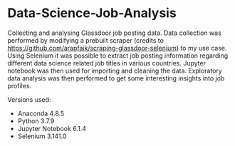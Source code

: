 # Data-Science-Job-Analysis
Collecting and analysing Glassdoor job posting data. Data collection was performed by modifying a prebuilt scraper (credits to https://github.com/arapfaik/scraping-glassdoor-selenium) to my use case. Using Selenium it was possible to extract job posting information regarding different data science related job titles in various countries. Jupyter notebook was then used for importing and cleaning the data. Exploratory data analysis was then performed to get some interesting insights into job profiles.

Versions used:
- Anaconda 4.8.5
- Python 3.7.9
- Jupyter Notebook 6.1.4
- Selenium 3.141.0
